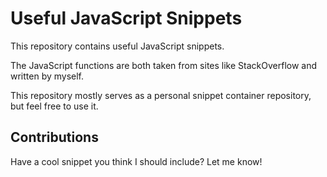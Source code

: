 # Useful JavaScript Snippets
This repository contains useful JavaScript snippets.

The JavaScript functions are both taken from sites like StackOverflow and written
by myself. 

This repository mostly serves as a personal snippet container repository, but feel
free to use it. 



## Contributions
Have a cool snippet you think I should include? Let me know!

